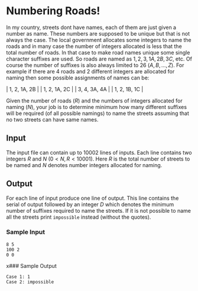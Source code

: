 # Numbering Roads!

In my country, streets dont have names, each of them are just
given a number as name. These numbers are supposed to be
unique but that is not always the case. The local government
allocates some integers to name the roads and in many case
the number of integers allocated is less that the total number
of roads. In that case to make road names unique some single
character suffixes are used. So roads are named as $1, 2, 3, 1A, 2B, 3C$, etc. Of course the number of suffixes is also always limited to $26$ $(A, B, \dots, Z)$. For example if there are 4 roads and 2 different integers are allocated for naming then some possible assignments of names can be:

| 1, 2, 1A, 2B  |
| 1, 2, 1A, 2C  |
| 3, 4, 3A, 4A  |
| 1, 2, 1B, 1C  |


Given the number of roads ($R$)  and the numbers of integers allocated for naming ($N$),  your job is to determine minimum how many different suffixes will be required (of all possible namings) to name the streets assuming that no two streets can have same names. 
 
## Input 

The input file can contain up to 10002 lines of inputs. Each line contains two integers $R$ and $N$
($0 < N, R < 10001$). Here $R$ is the total number of streets to be named and $N$ denotes number integers
allocated for naming.


## Output

For each line of input produce one line of output. This line contains the serial of output followed by
an integer $D$ which denotes the minimum number of suffixes required to name the streets. If it is not
possible to name all the streets print `impossible` instead (without the quotes).


### Sample Input 

 ``` text
8 5
100 2
0 0
 ```

x### Sample Output

``` text
Case 1: 1
Case 2: impossible

```

 
